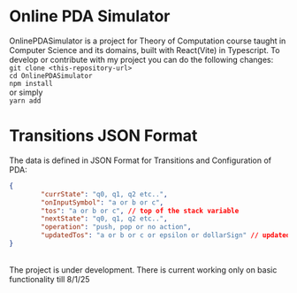 # Online PDA Simulator
OnlinePDASimulator is a project for Theory of Computation course taught in Computer Science and its domains, built with React(Vite) in Typescript.
To develop or contribute with my project you can do the following changes:\
```git clone <this-repository-url>```\
```cd OnlinePDASimulator```\
```npm install```\
or simply\
```yarn add```

# Transitions JSON Format
The data is defined in JSON Format for Transitions and Configuration of PDA:
```json
{
        "currState": "q0, q1, q2 etc..",
        "onInputSymbol": "a or b or c",
        "tos": "a or b or c", // top of the stack variable
        "nextState": "q0, q1, q2 etc..",
        "operation": "push, pop or no action",
        "updatedTos": "a or b or c or epsilon or dollarSign" // updated top of the stack based on push or pop operation
}
```
\
The project is under development. There is current working only on basic functionality till 8/1/25
